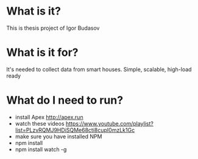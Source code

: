 # What is it? 

This is thesis project of Igor Budasov

# What is it for?

It's needed to collect data from smart houses. Simple, scalable, high-load ready 

# What do I need to run?
- install Apex http://apex.run
- watch these videos https://www.youtube.com/playlist?list=PLzvRQMJ9HDiSQMe68cti8cupI0mzLk1Gc
- make sure you have installed NPM
- npm install
- npm install watch -g
